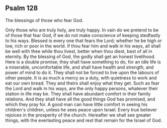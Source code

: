 ## Psalm 128

The blessings of those who fear God.

Only those who are truly holy, are truly happy. In vain do we pretend to be of those that fear God, if we do not make conscience of keeping stedfastly to his ways. Blessed is every one that fears the Lord; whether he be high or low, rich or poor in the world. If thou fear him and walk in his ways, all shall be well with thee while thou livest, better when thou diest, best of all in eternity. By the blessing of God, the godly shall get an honest livelihood. Here is a double promise; they shall have something to do, for an idle life is a miserable, uncomfortable life, and shall have health and strength, and power of mind to do it. They shall not be forced to live upon the labours of other people. It is as much a mercy as a duty, with quietness to work and eat our own bread. They and theirs shall enjoy what they get. Such as fear the Lord and walk in his ways, are the only happy persons, whatever their station in life may be. They shall have abundant comfort in their family relations. And they shall have all the good things God has promised, and which they pray for. A good man can have little comfort in seeing his children's children, unless he sees peace upon Israel. Every true believer rejoices in the prosperity of the church. Hereafter we shall see greater things, with the everlasting peace and rest that remain for the Israel of God.

